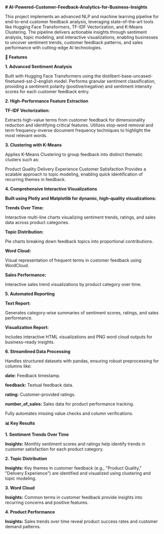 **# AI-Powered-Customer-Feedback-Analytics-for-Business-Insights**

This project implements an advanced NLP and machine learning pipeline for end-to-end customer feedback analysis, leveraging state-of-the-art tools like Hugging Face Transformers, TF-IDF Vectorization, and K-Means Clustering. The pipeline delivers actionable insights through sentiment analysis, topic modeling, and interactive visualizations, enabling businesses to uncover sentiment trends, customer feedback patterns, and sales performance with cutting-edge AI technologies.

**🚀 Features**

**1. Advanced Sentiment Analysis**

Built with Hugging Face Transformers using the distilbert-base-uncased-finetuned-sst-2-english model.
Performs granular sentiment classification, providing a sentiment polarity (positive/negative) and sentiment intensity scores for each customer feedback entry.

**2. High-Performance Feature Extraction**

**TF-IDF Vectorization:**

Extracts high-value terms from customer feedback for dimensionality reduction and identifying critical features.
Utilizes stop-word removal and term frequency-inverse document frequency techniques to highlight the most relevant words.

**3. Clustering with K-Means**

Applies K-Means Clustering to group feedback into distinct thematic clusters such as:

Product Quality
Delivery Experience
Customer Satisfaction
Provides a scalable approach to topic modeling, enabling quick identification of recurring themes in feedback.

**4. Comprehensive Interactive Visualizations**

**Built using Plotly and Matplotlib for dynamic, high-quality visualizations:**

**Trends Over Time:**

Interactive multi-line charts visualizing sentiment trends, ratings, and sales data across product categories.

**Topic Distribution:**

Pie charts breaking down feedback topics into proportional contributions.

**Word Cloud:**

Visual representation of frequent terms in customer feedback using WordCloud.

**Sales Performance:**

Interactive sales trend visualizations by product category over time.

**5. Automated Reporting**

**Text Report:**

Generates category-wise summaries of sentiment scores, ratings, and sales performance.

**Visualization Report:**

Includes interactive HTML visualizations and PNG word cloud outputs for business-ready insights.

**6. Streamlined Data Processing**

Handles structured datasets with pandas, ensuring robust preprocessing for columns like:

**date:** Feedback timestamp.

**feedback:** Textual feedback data.

**rating:** Customer-provided ratings.

**number_of_sales:** Sales data for product performance tracking.

Fully automates missing value checks and column verifications.

**📊 Key Results**

**1. Sentiment Trends Over Time**

**Insights:** Monthly sentiment scores and ratings help identify trends in customer satisfaction for each product category.

**2. Topic Distribution**

**Insights:** Key themes in customer feedback (e.g., "Product Quality," "Delivery Experience") are identified and visualized using clustering and topic modeling.

**3. Word Cloud**

**Insights:** Common terms in customer feedback provide insights into recurring concerns and positive features.

**4. Product Performance**

**Insights:** Sales trends over time reveal product success rates and customer demand patterns.
